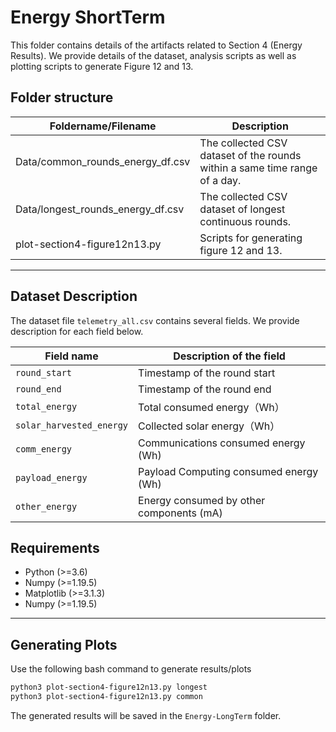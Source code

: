 # Energy ShortTerm

This folder contains details of the artifacts related to Section 4 (Energy Results). We provide details of the dataset, analysis scripts as well as plotting scripts to generate Figure 12 and 13.

## Folder structure
| Foldername/Filename                               | Description                                                                |
| ------------------------------------------------- | -------------------------------------------------------------------------- |
| Data/common_rounds_energy_df.csv  | The collected CSV dataset of the rounds within a same time range of a day. |
| Data/longest_rounds_energy_df.csv | The collected CSV dataset of longest continuous rounds.                    |
| plot-section4-figure12n13.py      | Scripts for generating figure 12 and 13.                                    |

---

## Dataset Description

The dataset file `telemetry_all.csv` contains several fields. We provide description for each field below.

| Field name               | Description of the field                 |
| ------------------------ | ---------------------------------------- |
| `round_start`            | Timestamp of the round start             |
| `round_end`              | Timestamp of the round end               |
| `total_energy`           | Total consumed energy（Wh）              |
| `solar_harvested_energy` | Collected solar energy（Wh）             |
| `comm_energy`            | Communications consumed energy (Wh)      |
| `payload_energy`         | Payload Computing consumed energy (Wh)   |
| `other_energy`           | Energy consumed by other components (mA) |

## Requirements

* Python (>=3.6)
* Numpy (>=1.19.5)
* Matplotlib (>=3.1.3)
* Numpy (>=1.19.5)

---

## Generating Plots

Use the following bash command to generate results/plots

```bash
python3 plot-section4-figure12n13.py longest
python3 plot-section4-figure12n13.py common
```
The generated results will be saved in the `Energy-LongTerm` folder.
